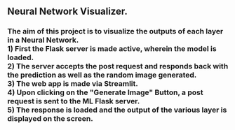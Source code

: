 ## Neural Network Visualizer.

<h3>The aim of this project is to visualize the outputs of each layer in a Neural Network. <br> 
1) First the Flask server is made active, wherein the model is loaded. <br>
2) The server accepts the post request and responds back with the prediction as well as the random image generated. <br>
3) The web app is made via Streamlit. <br>
4) Upon clicking on the "Generate Image" Button, a post request is sent to the ML Flask server. <br>
5) The response is loaded and the output of the various layer is displayed on the screen. <br>


